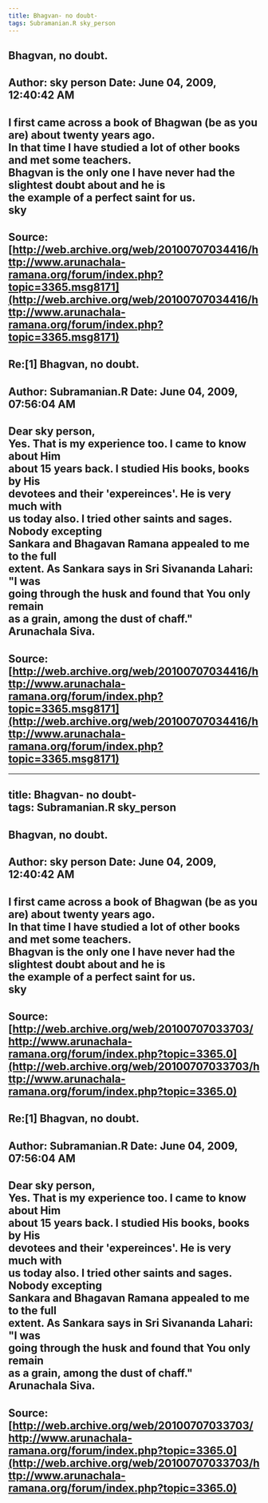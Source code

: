 ```yaml
--- 
title: Bhagvan- no doubt-   
tags: Subramanian.R sky_person  
---  
```

## Bhagvan, no doubt.  
Author: sky person          Date: June 04, 2009, 12:40:42 AM  
---  
I first came across a book of Bhagwan (be as you are) about twenty years ago.   
In that time I have studied a lot of other books and met some teachers.   
Bhagvan is the only one I have never had the slightest doubt about and he is   
the example of a perfect saint for us.   
sky
 ---  
Source:[http://web.archive.org/web/20100707034416/http://www.arunachala-ramana.org/forum/index.php?topic=3365.msg8171](http://web.archive.org/web/20100707034416/http://www.arunachala-ramana.org/forum/index.php?topic=3365.msg8171)   
---  

## Re:[1] Bhagvan, no doubt.  
Author: Subramanian.R       Date: June 04, 2009, 07:56:04 AM  
---  
Dear sky person,   
Yes. That is my experience too. I came to know about Him   
about 15 years back. I studied His books, books by His   
devotees and their 'expereinces'. He is very much with   
us today also. I tried other saints and sages. Nobody excepting   
Sankara and Bhagavan Ramana appealed to me to the full   
extent. As Sankara says in Sri Sivananda Lahari: "I was   
going through the husk and found that You only remain   
as a grain, among the dust of chaff."   
Arunachala Siva.
 ---  
Source:[http://web.archive.org/web/20100707034416/http://www.arunachala-ramana.org/forum/index.php?topic=3365.msg8171](http://web.archive.org/web/20100707034416/http://www.arunachala-ramana.org/forum/index.php?topic=3365.msg8171)   
---  

--- 
title: Bhagvan- no doubt-   
tags: Subramanian.R sky_person  
---  
## Bhagvan, no doubt.  
Author: sky person          Date: June 04, 2009, 12:40:42 AM  
---  
I first came across a book of Bhagwan (be as you are) about twenty years ago.   
In that time I have studied a lot of other books and met some teachers.   
Bhagvan is the only one I have never had the slightest doubt about and he is   
the example of a perfect saint for us.   
sky
 ---  
Source:[http://web.archive.org/web/20100707033703/http://www.arunachala-ramana.org/forum/index.php?topic=3365.0](http://web.archive.org/web/20100707033703/http://www.arunachala-ramana.org/forum/index.php?topic=3365.0)   
---  

## Re:[1] Bhagvan, no doubt.  
Author: Subramanian.R       Date: June 04, 2009, 07:56:04 AM  
---  
Dear sky person,   
Yes. That is my experience too. I came to know about Him   
about 15 years back. I studied His books, books by His   
devotees and their 'expereinces'. He is very much with   
us today also. I tried other saints and sages. Nobody excepting   
Sankara and Bhagavan Ramana appealed to me to the full   
extent. As Sankara says in Sri Sivananda Lahari: "I was   
going through the husk and found that You only remain   
as a grain, among the dust of chaff."   
Arunachala Siva.
 ---  
Source:[http://web.archive.org/web/20100707033703/http://www.arunachala-ramana.org/forum/index.php?topic=3365.0](http://web.archive.org/web/20100707033703/http://www.arunachala-ramana.org/forum/index.php?topic=3365.0)   
---  

